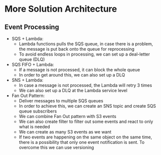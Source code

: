 # More Solution Architecture

## Event Processing

- SQS + Lambda:
    - Lambda functions pulls the SQS queue, in case there is a problem, the message is put back onto the queue for reprocessing
    - To avoid endless loops in processing, we can set up a deal-letter queue (DLQ)
- SQS FIFO + Lambda:
    - If a message is not processed, it can block the whole queue
    - In order to get around this, we can also set up a DLQ
- SNS + Lambda:
    - In case a message is not processed, the Lambda will retry 3 times
    - We can also set up a DLQ at the Lambda service level
- Fan Out Pattern:
    - Deliver messages to multiple SQS queues
    - In order to achieve this, we can create an SNS topic and create SQS queue subscribers
    - We can combine Fan Out pattern with S3 events
    - We can also create filter to filter out some events and react to only what is needed
    - We can create as many S3 events as we want 
    - If two events are happening on the same object on the same time, there is a possibility that only one event notification is sent. To overcome this we can use versioning

